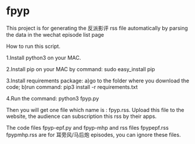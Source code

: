 # fpyp
This project is for generating the 反派影评 rss file automatically by parsing the data in the wechat episode list page

How to run this script.

1.Install python3 on your MAC.

2.Install pip on your MAC by command: sudo easy_install pip

3.Install requirements package: a)go to the folder where you download the code;
								b)run command: pip3 install -r requirements.txt
																
4.Run the command: python3 fpyp.py


Then you will get one file which name is : fpyp.rss. Upload this file to the website, the audience can subscription this rss by their apps.

The code files fpyp-epf.py and fpyp-mhp and rss files fpypepf.rss fpypmhp.rss are for 耳旁风/马后炮 episodes, you can ignore these files.
